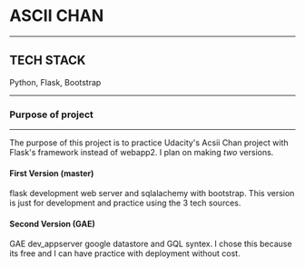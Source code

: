 # ASCII CHAN  


---

## TECH STACK  

Python, Flask, Bootstrap  


---




### Purpose of project  

---

The purpose of this project is to practice Udacity's Acsii Chan project with Flask's framework instead of webapp2.  I plan on making *two* versions.


#### First Version  (master)
flask development web server and sqlalachemy with bootstrap.  This version is just for development and practice using the 3 tech sources.  


#### Second Version  (GAE)
GAE dev_appserver google datastore and GQL syntex.  I chose this because its free and I can have practice with deployment without cost.  

